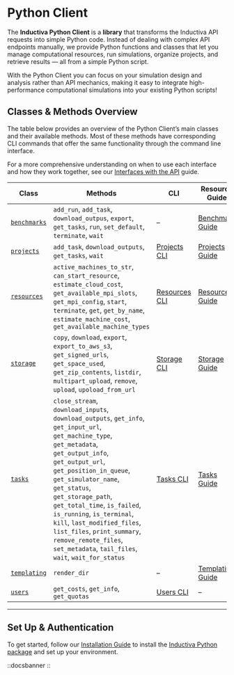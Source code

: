 # Python Client

The **Inductiva Python Client** is a **library** that transforms the Inductiva API requests into simple Python code. Instead of dealing with complex API endpoints manually, we provide Python functions and classes that let you manage computational resources, run simulations, organize projects, and retrieve results — all from a simple Python script.

With the Python Client you can focus on your simulation design and analysis rather than API mechanics, making it easy to integrate high-performance computational simulations into your existing Python scripts!

## Classes & Methods Overview

The table below provides an overview of the Python Client’s main classes and their available methods. Most of these methods have corresponding CLI commands that offer the same functionality through the command line interface.

For a more comprehensive understanding on when to use each interface and how they work together, see our [Interfaces with the API](http://inductiva.ai/guides/how-it-works/building-blocks/) guide.

| Class                                   | Methods                                                                                                                                                                                                                                                                                                                                                                                                                                                | CLI               | Resource Guide                                                                           |
|-----------------------------------------|--------------------------------------------------------------------------------------------------------------------------------------------------------------------------------------------------------------------------------------------------------------------------------------------------------------------------------------------------------------------------------------------------------------------------------------------------------|-------------------|------------------------------------------------------------------------------------------|
| [`benchmarks`](inductiva.benchmarks.md) | `add_run`, `add_task`, `download_outpus`, `export`, `get_tasks`, `run`, `set_default`, `terminate`, `wait`                                                                                                                                                                                                                                                                                                                                             | –                 | [Benchmark Guide](/guides/benchmark/)                  |
| [`projects`](inductiva.projects.md)     | `add_task`, `download_outputs`, `get_tasks`, `wait`                                                                                                                                                                                                                                                                                                                                                                                                    | [Projects CLI]()  | [Projects Guide](/guides/projects/)                    |
| [`resources`](inductiva.resources.md)   | `active_machines_to_str`, `can_start_resource`, `estimate_cloud_cost`, `get_available_mpi_slots`, `get_mpi_config`, `start`, `terminate`, `get`, `get_by_name`, `estimate_machine_cost`, `get_available_machine_types`                                                                                                                                                                                                                                 | [Resources CLI]() | [Resources Guide](/guides/machines/)               |
| [`storage`](inductiva.storage.md)       | `copy`, `download`, `export`, `export_to_aws_s3`, `get_signed_urls`, `get_space_used`, `get_zip_contents`, `listdir`, `multipart_upload`, `remove`, `upload`, `upoload_from_url`                                                                                                                                                                                                                                                                       | [Storage CLI]()   | [Storage Guide](/guides/intro/data_flow)                |
| [`tasks`](inductiva.tasks.md)           | `close_stream`, `download_inputs`, `download_outputs`, `get_info`, `get_input_url`, `get_machine_type`, `get_metadata`, `get_output_info`, `get_output_url`, `get_position_in_queue`, `get_simulator_name`, `get_status`, `get_storage_path`, `get_total_time`, `is_failed`, `is_running`, `is_terminal`, `kill`, `last_modified_files`, `list_files`, `print_summary`, `remove_remote_files`, `set_metadata`, `tail_files`, `wait`, `wait_for_status` | [Tasks CLI]()     | [Tasks Guide](/guides/tasks/)                      |
| [`templating`](inductiva.templating.md) | `render_dir`                                                                                                                                                                                                                                                                                                                                                                                                                                           | –                 | [Templating Guide](/guides/parallel-simulations/templating) |
| [`users`](inductiva.users.md)           | `get_costs`, `get_info`, `get_quotas`                                                                                                                                                                                                                                                                                                                                                                                                                  | [Users CLI]()     | –                                                                                        |

---

## Set Up & Authentication

To get started, follow our [Installation Guide](/guides/get-started/install-guide) to install the [Inductiva Python package](https://pypi.org/project/inductiva/) and set up your environment.

::docsbanner
::
